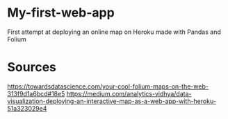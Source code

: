 # My-first-web-app

First attempt at deploying an online map on Heroku made with Pandas and Folium

# Sources

https://towardsdatascience.com/your-cool-folium-maps-on-the-web-313f9d1a6bcd#18e5
https://medium.com/analytics-vidhya/data-visualization-deploying-an-interactive-map-as-a-web-app-with-heroku-51a323029e4
